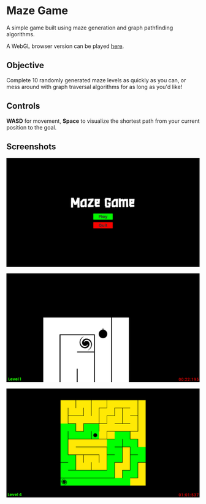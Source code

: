 # Maze Game
A simple game built using maze generation and graph pathfinding algorithms.

A WebGL browser version can be played [here](https://leif-mw.itch.io/maze-game).

## Objective
Complete 10 randomly generated maze levels as quickly as you can, or mess around with graph traversal algorithms for as long as you'd like!

## Controls
<b>WASD</b> for movement, <b>Space</b> to visualize the shortest path from your current position to the goal.

## Screenshots
![Main Screenshot](/screenshots/screenshot1.png)

![Gameplay Screenshot](/screenshots/screenshot2.png)

![Pathfinding Screenshot](/screenshots/screenshot3.png)
